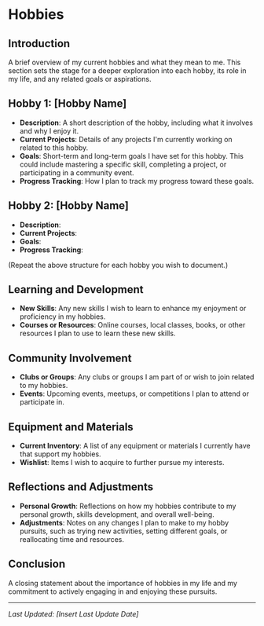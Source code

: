 # Hobbies

## Introduction
A brief overview of my current hobbies and what they mean to me. This section sets the stage for a deeper exploration into each hobby, its role in my life, and any related goals or aspirations.

## Hobby 1: [Hobby Name]
- **Description**: A short description of the hobby, including what it involves and why I enjoy it.
- **Current Projects**: Details of any projects I'm currently working on related to this hobby.
- **Goals**: Short-term and long-term goals I have set for this hobby. This could include mastering a specific skill, completing a project, or participating in a community event.
- **Progress Tracking**: How I plan to track my progress toward these goals.

## Hobby 2: [Hobby Name]
- **Description**: 
- **Current Projects**: 
- **Goals**: 
- **Progress Tracking**: 

(Repeat the above structure for each hobby you wish to document.)

## Learning and Development
- **New Skills**: Any new skills I wish to learn to enhance my enjoyment or proficiency in my hobbies.
- **Courses or Resources**: Online courses, local classes, books, or other resources I plan to use to learn these new skills.

## Community Involvement
- **Clubs or Groups**: Any clubs or groups I am part of or wish to join related to my hobbies.
- **Events**: Upcoming events, meetups, or competitions I plan to attend or participate in.

## Equipment and Materials
- **Current Inventory**: A list of any equipment or materials I currently have that support my hobbies.
- **Wishlist**: Items I wish to acquire to further pursue my interests.

## Reflections and Adjustments
- **Personal Growth**: Reflections on how my hobbies contribute to my personal growth, skills development, and overall well-being.
- **Adjustments**: Notes on any changes I plan to make to my hobby pursuits, such as trying new activities, setting different goals, or reallocating time and resources.

## Conclusion
A closing statement about the importance of hobbies in my life and my commitment to actively engaging in and enjoying these pursuits.

---

*Last Updated: [Insert Last Update Date]*
